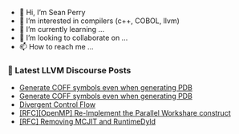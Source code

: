- 👋 Hi, I’m Sean Perry
- 👀 I’m interested in compilers (c++, COBOL, llvm)
- 🌱 I’m currently learning ...
- 💞️ I’m looking to collaborate on ...
- 📫 How to reach me ...

<!---
s66perry/s66perry is a ✨ special ✨ repository because its `README.md` (this file) appears on your GitHub profile.
You can click the Preview link to take a look at your changes.
--->
### 📕 Latest LLVM Discourse Posts

<!-- DISCOURSE-LLVM:START -->
- [Generate COFF symbols even when generating PDB](https://discourse.llvm.org/t/generate-coff-symbols-even-when-generating-pdb/80488#post_2)
- [Generate COFF symbols even when generating PDB](https://discourse.llvm.org/t/generate-coff-symbols-even-when-generating-pdb/80488#post_1)
- [Divergent Control Flow](https://discourse.llvm.org/t/divergent-control-flow/80423#post_7)
- [[RFC][OpenMP] Re-Implement the Parallel Workshare construct](https://discourse.llvm.org/t/rfc-openmp-re-implement-the-parallel-workshare-construct/80060#post_7)
- [[RFC] Removing MCJIT and RuntimeDyld](https://discourse.llvm.org/t/rfc-removing-mcjit-and-runtimedyld/80464#post_13)
<!-- DISCOURSE-LLVM:END -->
